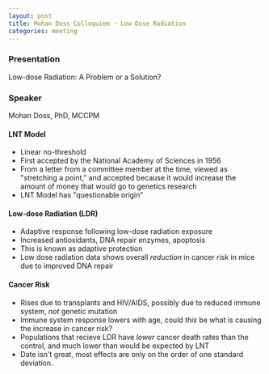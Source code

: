 ```yaml
---
layout: post
title: Mohan Doss Colloquiem - Low Dose Radiation
categories: meeting
---
```


### Presentation
Low-dose Radiation: A Problem or a Solution?

### Speaker
Mohan Doss, PhD, MCCPM

#### LNT Model

* Linear no-threshold
* First accepted by the National Academy of Sciences in 1956
* From a letter from a committee member at the time, viewed as "stretching a point," 
  and accepted because it would  increase the amount of money that would go to genetics research
* LNT Model has "questionable origin"

#### Low-dose Radiation (LDR)

* Adaptive response following low-dose radiation exposure
* Increased antioxidants, DNA repair enzymes, apoptosis
* This is known as adaptive protection
* Low dose radiation data shows overall _reduction_ in cancer risk in
  mice due to improved DNA repair

#### Cancer Risk

* Rises due to transplants and HIV/AIDS, possibly due to reduced
  immune system, _not_ genetic mutation
* Immune system response lowers with age, could _this_ be what is
  causing the increase in cancer risk?
* Populations that recieve LDR have _lower_ cancer death rates than
  the control, and much lower than would be expected by LNT
* Date isn't great, most effects are only on the order of one standard deviation.
